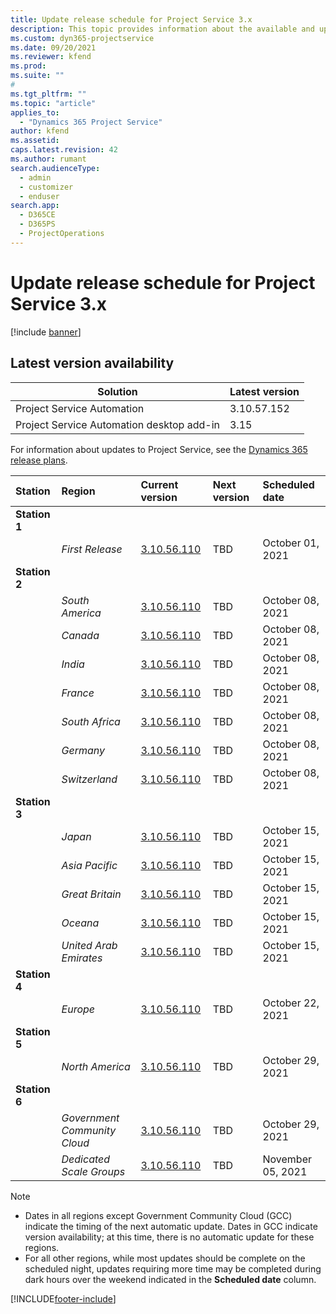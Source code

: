 ```yaml
---
title: Update release schedule for Project Service 3.x
description: This topic provides information about the available and upcoming releases of Dynamics 365 Project Service Automation.
ms.custom: dyn365-projectservice
ms.date: 09/20/2021
ms.reviewer: kfend
ms.prod:
ms.suite: ""
#
ms.tgt_pltfrm: ""
ms.topic: "article"
applies_to: 
  - "Dynamics 365 Project Service"
author: kfend
ms.assetid: 
caps.latest.revision: 42
ms.author: rumant
search.audienceType: 
  - admin
  - customizer
  - enduser
search.app: 
  - D365CE
  - D365PS
  - ProjectOperations
---
```


# Update release schedule for Project Service 3.x

[!include [banner](../includes/psa-now-project-operations.md)]

## Latest version availability

| Solution  | Latest version |
|-------|----|
| Project Service Automation    | 3.10.57.152 |
| Project Service Automation desktop add-in                | 3.15          |

For information about updates to Project Service, see the [Dynamics 365 release plans](/dynamics365/release-plans/). 

| Station  | Region | Current version | Next version |  Scheduled date
| :---   | :---   | :---   | :---   |:---   |         
|<strong>Station 1</strong> | |  |  | |
| | <i>First Release</i> | [3.10.56.110](whats-new-ur-35.md) | TBD | October 01, 2021
|<strong>Station 2</strong> | |  |  | |
| | <i>South America</i> | [3.10.56.110](whats-new-ur-35.md) | TBD | October 08, 2021
| | <i>Canada</i> | [3.10.56.110](whats-new-ur-35.md) | TBD | October 08, 2021
| | <i>India</i> | [3.10.56.110](whats-new-ur-35.md) | TBD | October 08, 2021
| | <i>France</i> | [3.10.56.110](whats-new-ur-35.md) | TBD | October 08, 2021
| | <i>South Africa</i> | [3.10.56.110](whats-new-ur-35.md) | TBD | October 08, 2021
| | <i>Germany</i> | [3.10.56.110](whats-new-ur-35.md) | TBD | October 08, 2021
| | <i>Switzerland</i> | [3.10.56.110](whats-new-ur-35.md) | TBD | October 08, 2021
|<strong>Station 3</strong> | |  |  | |
| | <i>Japan</i> | [3.10.56.110](whats-new-ur-35.md) | TBD | October 15, 2021
| | <i>Asia Pacific</i> | [3.10.56.110](whats-new-ur-35.md) | TBD | October 15, 2021
| | <i>Great Britain</i> | [3.10.56.110](whats-new-ur-35.md) | TBD | October 15, 2021
| | <i>Oceana</i> | [3.10.56.110](whats-new-ur-35.md) | TBD | October 15, 2021
| | <i>United Arab Emirates</i> | [3.10.56.110](whats-new-ur-35.md) | TBD | October 15, 2021
|<strong>Station 4</strong> | |  |  | |
| | <i>Europe</i> | [3.10.56.110](whats-new-ur-35.md) | TBD | October 22, 2021
|<strong>Station 5</strong> | |  |  | |
| | <i>North America</i> | [3.10.56.110](whats-new-ur-35.md) | TBD | October 29, 2021
|<strong>Station 6</strong> | |  |  | |
| | <i>Government Community Cloud</i> | [3.10.56.110](whats-new-ur-35.md) | TBD | October 29, 2021
| | <i>Dedicated Scale Groups</i> | [3.10.56.110](whats-new-ur-35.md) | TBD | November 05, 2021

>[!Note]
> - Dates in all regions except Government Community Cloud (GCC) indicate the timing of the next automatic update. Dates in GCC indicate version availability; at this time, there is no automatic update for these regions.
> - For all other regions, while most updates should be complete on the scheduled night, updates requiring more time may be completed during dark hours over the weekend indicated in the **Scheduled date** column.


[!INCLUDE[footer-include](../includes/footer-banner.md)]
